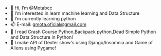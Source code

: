 - 👋 Hi, I’m @Motabcc
- 👀 I’m interested in learn machine learning and Data Structure
- 🌱 I’m currently learning python
- 📫 E-mail: gmota.oficial@gmail.com
- 📖 I read Crash Course Python,Backpack python,Dead Simple Python and Data Structure in Python!
- 👜 I make API of Dexter show's using Django/Insomnia and Game of Aliens using Pygame!

<!---
Motabcc/Motabcc is a ✨ special ✨ repository because its `README.md` (this file) appears on your GitHub profile.
You can click the Preview link to take a look at your changes.
--->
